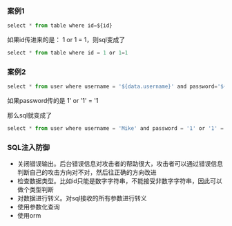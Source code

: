 ### 案例1
```js
select * from table where id=${id}
```

如果id传进来的是： 1 or 1 = 1，则sql变成了

```js
select * from table where id = 1 or 1=1
```

### 案例2
```js
select * from user where username = '${data.username}' and password='${data.password}'
```

如果password传的是 1' or '1' = '1

那么sql就变成了

```js
select * from user where username = 'Mike' and password = '1' or '1' = '1'
```


### SQL注入防御
- 关闭错误输出。后台错误信息对攻击者的帮助很大，攻击者可以通过错误信息判断自己的攻击方向对不对，然后往正确的方向改进
- 检查数据类型。比如id只能是数字字符串，不能接受非数字字符串，因此可以做个类型判断
- 对数据进行转义。对sql接收的所有参数进行转义
- 使用参数化查询
- 使用orm